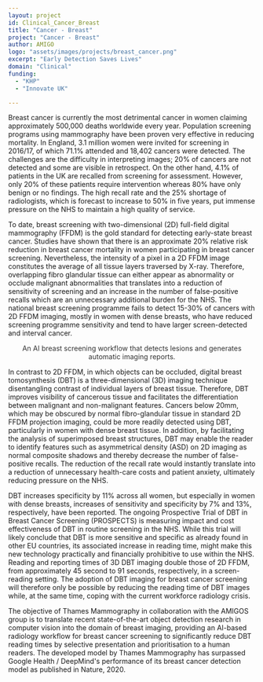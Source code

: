 ```yaml
---
layout: project
id: Clinical_Cancer_Breast
title: "Cancer - Breast"
project: "Cancer - Breast"
author: AMIGO
logo: "assets/images/projects/breast_cancer.png"
excerpt: "Early Detection Saves Lives"
domain: "Clinical"
funding:
  - "KHP"
  - "Innovate UK"

---
```


Breast cancer is currently the most detrimental cancer in women claiming approximately 500,000 deaths worldwide every year. Population screening programs using mammography have been proven very effective in reducing mortality. In England, 3.1 million women were invited for screening in 2016/17, of which 71.1% attended and 18,402 cancers were detected. The challenges are the difficulty in interpreting images; 20% of cancers are not detected and some are visible in retrospect. On the other hand, 4.1% of patients in the UK are recalled from screening for assessment. However, only 20% of these patients require intervention whereas 80% have only benign or no findings. The high recall rate and the 25% shortage of radiologists, which is forecast to increase to 50% in five years, put immense pressure on the NHS to maintain a high quality of service.

To date, breast screening with two-dimensional (2D) full-field digital mammography (FFDM) is the gold standard for detecting early-state breast cancer. Studies have shown that there is an approximate 20% relative risk reduction in breast cancer mortality in women participating in breast cancer screening. Nevertheless, the intensity of a pixel in a 2D FFDM image constitutes the average of all tissue layers traversed by X-ray. Therefore, overlapping fibro glandular tissue can either appear as abnormality or occlude malignant abnormalities that translates into a reduction of sensitivity of screening and an increase in the number of false-positive recalls which are an unnecessary additional burden for the NHS. The national breast screening programme fails to detect 15-30% of cancers with 2D FFDM imaging, mostly in women with dense breasts, who have reduced screening programme sensitivity and tend to have larger screen-detected and interval cancer.

<img src="{{ site.url }}{{ site.baseurl }}/assets/images/projects/object_detection_mammo.png" alt="">
<figcaption style="text-align:center;color:#333333;">An AI breast screening workflow that detects lesions and generates automatic imaging reports.</figcaption>

In contrast to 2D FFDM, in which objects can be occluded, digital breast tomosynthesis (DBT) is a three-dimensional (3D) imaging technique disentangling contrast of individual layers of breast tissue. Therefore, DBT improves visibility of cancerous tissue and facilitates the differentiation between malignant and non-malignant features. Cancers below 20mm, which may be obscured by normal fibro-glandular tissue in standard 2D FFDM projection imaging, could be more readily detected using DBT, particularly in women with dense breast tissue. In addition, by facilitating the analysis of superimposed breast structures, DBT may enable the reader to identify features such as asymmetrical density (ASD) on 2D imaging as normal composite shadows and thereby decrease the number of false- positive recalls. The reduction of the recall rate would instantly translate into a reduction of unnecessary health-care costs and patient anxiety, ultimately reducing pressure on the NHS.

DBT increases specificity by 11% across all women, but especially in women with dense breasts, increases of sensitivity and specificity by 7% and 13%, respectively, have been reported. The ongoing Prospective Trial of DBT in Breast Cancer Screening (PROSPECTS) is measuring impact and cost effectiveness of DBT in routine screening in the NHS. While this trial will likely conclude that DBT is more sensitive and specific as already found in other EU countries, its associated increase in reading time, might make this new technology practically and financially prohibitive to use within the NHS.
Reading and reporting times of 3D DBT imaging double those of 2D FFDM, from approximately 45 second to 91 seconds, respectively, in a screen-reading setting. The adoption of DBT imaging for breast cancer screening will therefore only be possible by reducing the reading time of DBT images while, at the same time, coping with the current workforce radiology crisis.

The objective of Thames Mammography in collaboration with the AMIGOS group is to translate recent state-of-the-art object detection research in computer vision into the domain of breast imaging, providing an AI-based radiology workflow for breast cancer screening to significantly reduce DBT reading times by selective presentation and prioritisation to a human readers. The developed model by Thames Mammography has surpassed Google Health / DeepMind's performance of its breast cancer detection model as published in Nature, 2020.